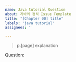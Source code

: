 ```yaml
---
name: Java tutorial Question
about: 자바의 정석 Issue Template
title: "[Chapter 00] title"
labels: 'java tutorial'
assignees: ''

---
```


> p.[page] explanation

Question: 
